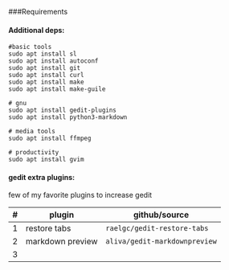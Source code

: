 ###Requirements

#### Additional deps:

	#basic tools
	sudo apt install sl
	sudo apt install autoconf
	sudo apt install git
	sudo apt install curl
	sudo apt install make
	sudo apt install make-guile

	# gnu
	sudo apt install gedit-plugins
	sudo apt install python3-markdown

	# media tools
	sudo apt install ffmpeg

	# productivity
	sudo apt install gvim

#### gedit extra plugins:

few of my favorite plugins to increase gedit

|#|plugin|github/source
|-|-|-
|1|restore tabs|`raelgc/gedit-restore-tabs`
|2|markdown preview|`aliva/gedit-markdownpreview`
|3|   |   |   |   |
